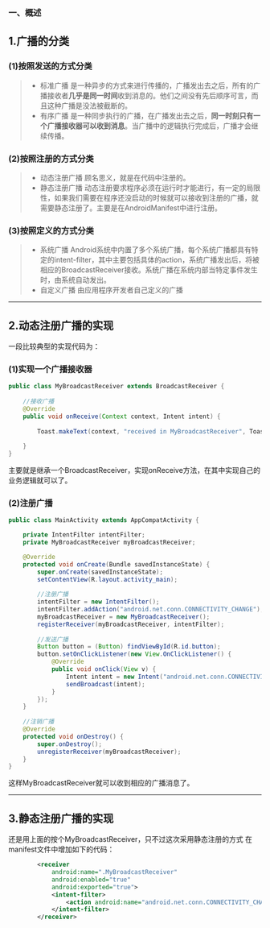 ### 一、概述

## 1.广播的分类

### (1)按照发送的方式分类

> - 标准广播
>   是一种异步的方式来进行传播的，广播发出去之后，所有的广播接收者**几乎是同一时间**收到消息的。他们之间没有先后顺序可言，而且这种广播是没法被截断的。
> - 有序广播
>   是一种同步执行的广播，在广播发出去之后，**同一时刻只有一个广播接收器可以收到消息**。当广播中的逻辑执行完成后，广播才会继续传播。

### (2)按照注册的方式分类

> - 动态注册广播
>   顾名思义，就是在代码中注册的。
> - 静态注册广播
>   动态注册要求程序必须在运行时才能进行，有一定的局限性，如果我们需要在程序还没启动的时候就可以接收到注册的广播，就需要静态注册了。主要是在AndroidManifest中进行注册。

### (3)按照定义的方式分类

> - 系统广播
>   Android系统中内置了多个系统广播，每个系统广播都具有特定的intent-filter，其中主要包括具体的action，系统广播发出后，将被相应的BroadcastReceiver接收。系统广播在系统内部当特定事件发生时，由系统自动发出。
> - 自定义广播
>   由应用程序开发者自己定义的广播

------

## 2.动态注册广播的实现

一段比较典型的实现代码为：

### (1)实现一个广播接收器

```java
public class MyBroadcastReceiver extends BroadcastReceiver {
    
	//接收广播
    @Override
    public void onReceive(Context context, Intent intent) {
       
        Toast.makeText(context, "received in MyBroadcastReceiver", Toast.LENGTH_SHORT).show();
       
    }
}
```

主要就是继承一个BroadcastReceiver，实现onReceive方法，在其中实现自己的业务逻辑就可以了。

### (2)注册广播

```java
public class MainActivity extends AppCompatActivity {

    private IntentFilter intentFilter;
    private MyBroadcastReceiver myBroadcastReceiver;

    @Override
    protected void onCreate(Bundle savedInstanceState) {
        super.onCreate(savedInstanceState);
        setContentView(R.layout.activity_main);
        
        //注册广播
        intentFilter = new IntentFilter();
        intentFilter.addAction("android.net.conn.CONNECTIVITY_CHANGE");
        myBroadcastReceiver = new MyBroadcastReceiver();
        registerReceiver(myBroadcastReceiver, intentFilter);
        
        //发送广播
        Button button = (Button) findViewById(R.id.button);
        button.setOnClickListener(new View.OnClickListener() {
            @Override
            public void onClick(View v) {
                Intent intent = new Intent("android.net.conn.CONNECTIVITY_CHANGE");
                sendBroadcast(intent); 
            }
        });
    }
	
    //注销广播
    @Override
    protected void onDestroy() {
        super.onDestroy();
        unregisterReceiver(myBroadcastReceiver);
    }
}
```

这样MyBroadcastReceiver就可以收到相应的广播消息了。

------

## 3.静态注册广播的实现

还是用上面的按个MyBroadcastReceiver，只不过这次采用静态注册的方式
在manifest文件中增加如下的代码：

```xml
        <receiver
            android:name=".MyBroadcastReceiver"
            android:enabled="true"
            android:exported="true">
            <intent-filter>
                <action android:name="android.net.conn.CONNECTIVITY_CHANGE" />
            </intent-filter>
        </receiver>
```